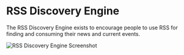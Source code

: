 # RSS Discovery Engine

The RSS Discovery Engine exists to encourage people to use RSS for finding and consuming their news and current events.

![RSS Discovery Engine Screenshot](http://quakkels.com/images/rde_dark.png)
